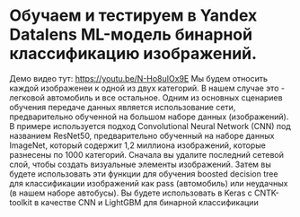 # Обучаем и тестируем в Yandex Datalens ML-модель бинарной классификацию изображений. 
Демо видео тут: https://youtu.be/N-Ho8uIOx9E
Мы будем относить каждой изображенеи к одной из двух категорий. В нашем случае это - легковой автомобиль и все остальное. Одним из основных сценариев обучения передаче данных является использование сети, предварительно обученной на большом наборе данных (изображений). В примере используется подход Convolutional Neural Network (CNN) под названием ResNet50, предварительно обученный на наборе данных ImageNet, который содержит 1,2 миллиона изображений, которые разнесены по 1000 категорий. Сначала вы удалите последний сетевой слой, чтобы создать визуальные элементы изображений. Затем вы будете использовать эти функции для обучения boosted decision tree для классификации изображений как pass (автомобиль) или неудачных (в нашем наборе автобусы). Вы будете использовать в Keras с CNTK-toolkit в качестве CNN и LightGBM для бинарной классификации
